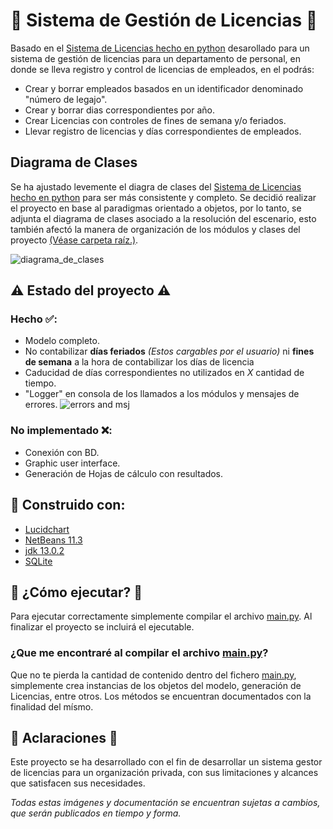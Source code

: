 # 👥 Sistema de Gestión de Licencias 👥
Basado en el [Sistema de Licencias hecho en python](https://github.com/damianstetson17/PyLicenciasPersonal) desarollado para un sistema de gestión de licencias para un departamento de personal, en donde se lleva registro y control de licencias de empleados, en el podrás:

* Crear y borrar empleados basados en un identificador denominado "número de legajo".
* Crear y borrar dias correspondientes por año.
* Crear Licencias con controles de fines de semana y/o feriados.
* Llevar registro de licencias y días correspondientes de empleados.

## Diagrama de Clases
Se ha ajustado levemente el diagra de clases del [Sistema de Licencias hecho en python](https://github.com/damianstetson17/PyLicenciasPersonal) para ser más consistente y completo.
Se decidió realizar el proyecto en base al paradigmas orientado a objetos, por lo tanto, se adjunta el diagrama de clases asociado a la resolución del escenario, esto también afectó la manera de organización de los módulos y clases del proyecto [(Véase carpeta raíz.)](https://github.com/damianstetson17/PyLicenciasPersonal/tree/main/src).

![diagrama_de_clases](https://github.com/damianstetson17/PyLicenciasPersonal/blob/main/img/classes.png.png)

## ⚠️ Estado del proyecto ⚠️

### Hecho ✅:
* Modelo completo.
* No contabilizar **días feriados** _(Estos cargables por el usuario)_ ni **fines de semana** a la hora de contabilizar los días de licencia
* Caducidad de días correspondientes no utilizados en *X* cantidad de tiempo.
* "Logger" en consola de los llamados a los módulos y mensajes de errores.
![errors and msj](https://github.com/damianstetson17/PyLicenciasPersonal/blob/main/img/msj_errors.png)

### No implementado ❌:
* Conexión con BD.
* Graphic user interface.
* Generación de Hojas de cálculo con resultados.

## 🔧 Construido con:
* [Lucidchart](www.lucidchart.com)
* [NetBeans 11.3](https://netbeans.apache.org/download/nb113/index.html)
* [jdk 13.0.2](https://www.oracle.com/ar/java/technologies/javase-jdk13-downloads.html)
* [SQLite](https://www.sqlite.org/index.html)

## 🚀 ¿Cómo ejecutar? 🚀

Para ejecutar correctamente simplemente compilar el archivo [main.py](https://github.com/damianstetson17/LicenciasJava/blob/main/src/main/java/Main.java).
Al finalizar el proyecto se incluirá el ejecutable.

### ¿Que me encontraré al compilar el archivo [main.py](https://github.com/damianstetson17/PyLicenciasPersonal/blob/main/src/main.py)?
Que no te pierda la cantidad de contenido dentro del fichero [main.py](https://github.com/damianstetson17/PyLicenciasPersonal/blob/main/src/main.py), simplemente
crea instancias de los objetos del modelo, generación de Licencias, entre otros. Los métodos se encuentran documentados con la finalidad del mísmo. 

## 🦚 Aclaraciones 🦚

Este proyecto se ha desarrollado con el fin de desarrollar un sistema gestor de licencias para un organización privada, con sus limitaciones y alcances que satisfacen sus necesidades.

_Todas estas imágenes y documentación se encuentran sujetas a cambios, que serán publicados en tiempo y forma._
